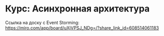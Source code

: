 # Курс: Асинхронная архитектура

Ссылка на доску с Event Storming: https://miro.com/app/board/uXjVPSJ_NDg=/?share_link_id=608514061183
